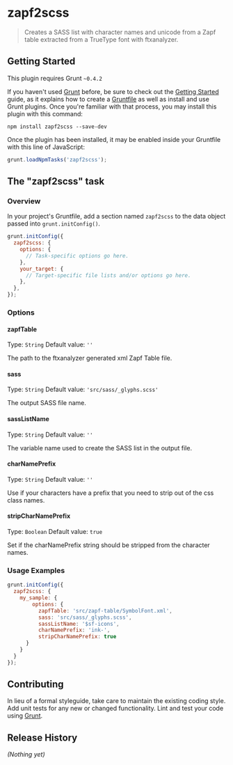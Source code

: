 # zapf2scss

> Creates a SASS list with character names and unicode from a Zapf table extracted from a TrueType font with ftxanalyzer.

## Getting Started
This plugin requires Grunt `~0.4.2`

If you haven't used [Grunt](http://gruntjs.com/) before, be sure to check out the [Getting Started](http://gruntjs.com/getting-started) guide, as it explains how to create a [Gruntfile](http://gruntjs.com/sample-gruntfile) as well as install and use Grunt plugins. Once you're familiar with that process, you may install this plugin with this command:

```shell
npm install zapf2scss --save-dev
```

Once the plugin has been installed, it may be enabled inside your Gruntfile with this line of JavaScript:

```js
grunt.loadNpmTasks('zapf2scss');
```

## The "zapf2scss" task

### Overview
In your project's Gruntfile, add a section named `zapf2scss` to the data object passed into `grunt.initConfig()`.

```js
grunt.initConfig({
  zapf2scss: {
    options: {
      // Task-specific options go here.
    },
    your_target: {
      // Target-specific file lists and/or options go here.
    },
  },
});

```

### Options

#### zapfTable
Type: `String`
Default value: `''`

The path to the ftxanalyzer generated xml Zapf Table file.

#### sass
Type: `String`
Default value: `'src/sass/_glyphs.scss'`

The output SASS file name.

#### sassListName
Type: `String`
Default value: `''`

The variable name used to create the SASS list in the output file.

#### charNamePrefix
Type: `String`
Default value: `''`

Use if your characters have a prefix that you need to strip out of the css class names.

#### stripCharNamePrefix
Type: `Boolean`
Default value: `true`

Set if the charNamePrefix string should be stripped from the character names.

### Usage Examples

```js
grunt.initConfig({
  zapf2scss: {
    my_sample: {
        options: {
          zapfTable: 'src/zapf-table/SymbolFont.xml',
          sass: 'src/sass/_glyphs.scss',
          sassListName: '$sf-icons',
          charNamePrefix: 'ink-',
          stripCharNamePrefix: true
      }
    }
  }
});
```

## Contributing
In lieu of a formal styleguide, take care to maintain the existing coding style. Add unit tests for any new or changed functionality. Lint and test your code using [Grunt](http://gruntjs.com/).

## Release History
_(Nothing yet)_
